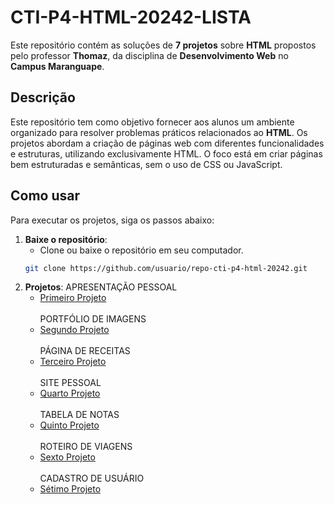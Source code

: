 # CTI-P4-HTML-20242-LISTA

Este repositório contém as soluções de **7 projetos** sobre **HTML** propostos pelo professor **Thomaz**, da disciplina de **Desenvolvimento Web** no **Campus Maranguape**.

## Descrição

Este repositório tem como objetivo fornecer aos alunos um ambiente organizado para resolver problemas práticos relacionados ao **HTML**. Os projetos abordam a criação de páginas web com diferentes funcionalidades e estruturas, utilizando exclusivamente HTML. O foco está em criar páginas bem estruturadas e semânticas, sem o uso de CSS ou JavaScript.

## Como usar

Para executar os projetos, siga os passos abaixo:

1. **Baixe o repositório**:
   - Clone ou baixe o repositório em seu computador.
   ```bash
   git clone https://github.com/usuario/repo-cti-p4-html-20242.git

2. **Projetos**:
   APRESENTAÇÃO PESSOAL
   - [Primeiro Projeto](projeto1)<br><br>
   PORTFÓLIO DE IMAGENS
   - [Segundo Projeto](projeto2)<br><br>
   PÁGINA DE RECEITAS
   - [Terceiro Projeto](projeto3)<br><br>
   SITE PESSOAL
   - [Quarto Projeto](projeto4)<br><br>
   TABELA DE NOTAS
   - [Quinto Projeto](projeto5)<br><br>
   ROTEIRO DE VIAGENS
   - [Sexto Projeto](projeto6)<br><br>
   CADASTRO DE USUÁRIO
   - [Sétimo Projeto](projeto7)<br><br>
   
